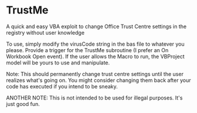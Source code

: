 # TrustMe
A quick and easy VBA exploit to change Office Trust Centre settings in the registry without user knowledge

To use, simply modify the virusCode string in the bas file to whatever you please. Provide a trigger for the TrustMe subroutine (I prefer an On Workbook Open event). If the user allows the Macro to run, the VBProject model will be yours to use and manipulate.

Note: This should permanently change trust centre settings until the user realizes what's going on. You might consider changing them back after your code has executed if you intend to be sneaky.

ANOTHER NOTE: This is not intended to be used for illegal purposes. It's just good fun.
